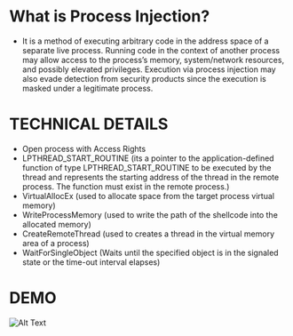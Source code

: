# What is Process Injection?
* It is a method of executing arbitrary code in the address space of a separate live process. Running code in the context of another process may allow access to the process’s memory, system/network resources, and possibly elevated privileges. Execution via process injection may also evade detection from security products since the execution is masked under a legitimate process.

# TECHNICAL DETAILS

* Open process with Access Rights
* LPTHREAD_START_ROUTINE (its a pointer to the application-defined function of type LPTHREAD_START_ROUTINE to be executed by the thread and represents the starting address of the thread in the remote process. The function must exist in the remote process.)
* VirtualAllocEx (used to allocate space from the target process virtual memory)
* WriteProcessMemory (used to write the path of the shellcode into the allocated memory)
* CreateRemoteThread (used to creates a thread in the virtual memory area of a process)
* WaitForSingleObject (Waits until the specified object is in the signaled state or the time-out interval elapses)


# DEMO 

![Alt Text](https://github.com/ZeroM3m0ry/Shellcode-Injector/blob/master/demo.gif)

